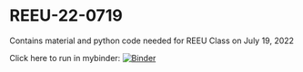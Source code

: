 # REEU-22-0719

Contains material and python code needed for REEU Class on July 19, 2022

Click here to run in mybinder:
[![Binder](https://mybinder.org/badge_logo.svg)](https://mybinder.org/v2/gh/jvkrogmeier/REEU-22-0719/HEAD)
